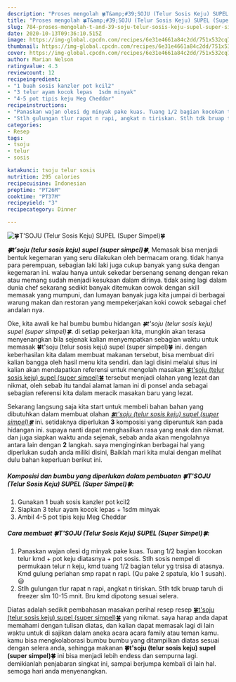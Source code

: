 ```yaml
---
description: "Proses mengolah 🍀T&amp;#39;SOJU (Telur Sosis Keju) SUPEL (Super Simpel)🍀, Anti Gagal"
title: "Proses mengolah 🍀T&amp;#39;SOJU (Telur Sosis Keju) SUPEL (Super Simpel)🍀, Anti Gagal"
slug: 784-proses-mengolah-t-and-39-soju-telur-sosis-keju-supel-super-simpel-anti-gagal
date: 2020-10-13T09:36:10.515Z
image: https://img-global.cpcdn.com/recipes/6e31e4661a84c2dd/751x532cq70/🍀tsoju-telur-sosis-keju-supel-super-simpel🍀-foto-resep-utama.jpg
thumbnail: https://img-global.cpcdn.com/recipes/6e31e4661a84c2dd/751x532cq70/🍀tsoju-telur-sosis-keju-supel-super-simpel🍀-foto-resep-utama.jpg
cover: https://img-global.cpcdn.com/recipes/6e31e4661a84c2dd/751x532cq70/🍀tsoju-telur-sosis-keju-supel-super-simpel🍀-foto-resep-utama.jpg
author: Marian Nelson
ratingvalue: 4.3
reviewcount: 12
recipeingredient:
- "1 buah sosis kanzler pot kcil2"
- "3 telur ayam kocok lepas  1sdm minyak"
- "4-5 pot tipis keju Meg Cheddar"
recipeinstructions:
- "Panaskan wajan olesi dg minyak pake kuas. Tuang 1/2 bagian kocokan telur kmd + pot keju diatasnya + pot sosis. Stlh sosis nempel di permukaan telur n keju, kmd tuang 1/2 bagian telur yg trsisa di atasnya. Kmd gulung perlahan smp rapat n rapi. (Qu pake 2 spatula, klo 1 susah). 😃"
- "Stlh gulungan tlur rapat n rapi, angkat n tiriskan. Stlh tdk bruap taruh di freezer slm 10-15 mnit. Bru kmd dipotong sesuai selera."
categories:
- Resep
tags:
- tsoju
- telur
- sosis

katakunci: tsoju telur sosis 
nutrition: 295 calories
recipecuisine: Indonesian
preptime: "PT26M"
cooktime: "PT37M"
recipeyield: "3"
recipecategory: Dinner

---
```



![🍀T&#39;SOJU (Telur Sosis Keju) SUPEL (Super Simpel)🍀](https://img-global.cpcdn.com/recipes/6e31e4661a84c2dd/751x532cq70/🍀tsoju-telur-sosis-keju-supel-super-simpel🍀-foto-resep-utama.jpg)

<b><i>🍀t&#39;soju (telur sosis keju) supel (super simpel)🍀</i></b>, Memasak bisa menjadi bentuk kegemaran yang seru dilakukan oleh bermacam orang. tidak hanya para perempuan, sebagian laki laki juga cukup banyak yang suka dengan kegemaran ini. walau hanya untuk sekedar bersenang senang dengan rekan atau memang sudah menjadi kesukaan dalam dirinya. tidak asing lagi dalam dunia chef sekarang sedikit banyak ditemukan cowok dengan skill memasak yang mumpuni, dan lumayan banyak juga kita jumpai di berbagai warung makan dan restoran yang mempekerjakan koki cowok sebagai chef andalan nya.

Oke, kita awali ke hal bumbu bumbu hidangan <i>🍀t&#39;soju (telur sosis keju) supel (super simpel)🍀</i>. di setiap pekerjaan kita, mungkin akan terasa menyenangkan bila sejenak kalian menyempatkan sebagian waktu untuk memasak 🍀t&#39;soju (telur sosis keju) supel (super simpel)🍀 ini. dengan keberhasilan kita dalam membuat makanan tersebut, bisa membuat diri kalian bangga oleh hasil menu kita sendiri. dan lagi disini melalui situs ini kalian akan mendapatkan referensi untuk mengolah masakan <u>🍀t&#39;soju (telur sosis keju) supel (super simpel)🍀</u> tersebut menjadi olahan yang lezat dan nikmat, oleh sebab itu tandai alamat laman ini di ponsel anda sebagai sebagian referensi kita dalam meracik masakan baru yang lezat.




Sekarang langsung saja kita start untuk membeli bahan bahan yang dibutuhkan dalam membuat olahan <u><i>🍀t&#39;soju (telur sosis keju) supel (super simpel)🍀</i></u> ini. setidaknya diperlukan <b>3</b> komposisi yang diperuntuk kan pada hidangan ini. supaya nanti dapat menghasilkan rasa yang enak dan nikmat. dan juga siapkan waktu anda sejenak, sebab anda akan mengolahnya antara lain dengan <b>2</b> langkah. saya menginginkan berbagai hal yang diperlukan sudah anda miliki disini, Baiklah mari kita mulai dengan melihat dulu bahan keperluan berikut ini.

<!--inarticleads1-->

##### Komposisi dan bumbu yang diperlukan dalam pembuatan 🍀T&#39;SOJU (Telur Sosis Keju) SUPEL (Super Simpel)🍀:

1. Gunakan 1 buah sosis kanzler pot kcil2
1. Siapkan 3 telur ayam kocok lepas + 1sdm minyak
1. Ambil 4-5 pot tipis keju Meg Cheddar




<!--inarticleads2-->

##### Cara membuat 🍀T&#39;SOJU (Telur Sosis Keju) SUPEL (Super Simpel)🍀:

1. Panaskan wajan olesi dg minyak pake kuas. Tuang 1/2 bagian kocokan telur kmd + pot keju diatasnya + pot sosis. Stlh sosis nempel di permukaan telur n keju, kmd tuang 1/2 bagian telur yg trsisa di atasnya. Kmd gulung perlahan smp rapat n rapi. (Qu pake 2 spatula, klo 1 susah). 😃
1. Stlh gulungan tlur rapat n rapi, angkat n tiriskan. Stlh tdk bruap taruh di freezer slm 10-15 mnit. Bru kmd dipotong sesuai selera.




Diatas adalah sedikit pembahasan masakan perihal resep resep <u>🍀t&#39;soju (telur sosis keju) supel (super simpel)🍀</u> yang nikmat. saya harap anda dapat memahami dengan tulisan diatas, dan kalian dapat memasak lagi di lain waktu untuk di sajikan dalam aneka acara acara family atau teman kamu. kamu bisa mengkolaborasi bumbu bumbu yang ditampilkan diatas sesuai dengan selera anda, sehingga makanan <b>🍀t&#39;soju (telur sosis keju) supel (super simpel)🍀</b> ini bisa menjadi lebih endess dan sempurna lagi. demikianlah penjabaran singkat ini, sampai berjumpa kembali di lain hal. semoga hari anda menyenangkan.
